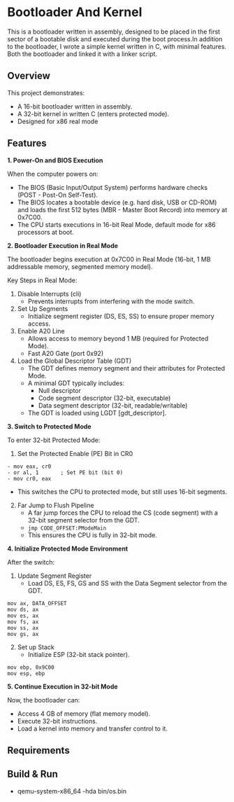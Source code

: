 # Bootloader And Kernel

This is a bootloader written in assembly, designed to be placed in the first sector of a bootable disk and executed during the boot process.In addition to the bootloader, I wrote a simple kernel written in C, with minimal features. Both the bootloader and  linked it with a linker script. 

## Overview

This project demonstrates:
- A 16-bit bootloader written in assembly.
- A 32-bit kernel in written C (enters protected mode).
- Designed for x86 real mode

## Features

**1. Power-On and BIOS Execution**

When the computer powers on:

  - The BIOS (Basic Input/Output System) performs hardware checks (POST - Post-On Self-Test).
  - The BIOS locates a bootable device (e.g. hard disk, USB or CD-ROM) and loads the first 512 bytes (MBR - Master Boot Record) into memory at 0x7C00.
  - The CPU starts executions in 16-bit Real Mode, default mode for x86 processors at boot.

**2. Bootloader Execution in Real Mode**

The bootloader begins execution at 0x7C00 in Real Mode (16-bit, 1 MB addressable memory, segmented memory model).

Key Steps in Real Mode:

   1. Disable Interrupts (cli)
      - Prevents interrupts from interfering with the mode switch.    
   2. Set Up Segments
      - Initialize segment register (DS, ES, SS) to ensure proper memory access.
   3. Enable A20 Line
      - Allows access to memory beyond 1 MB (required for Protected Mode).
      - Fast A20 Gate (port 0x92)
   4. Load the Global Descriptor Table (GDT)
      - The GDT defines memory segment and their attributes for Protected Mode.
      - A minimal GDT typically includes:
          - Null descriptor
          - Code segment descriptor (32-bit, executable)
          - Data segment descriptor (32-bit, readable/writable)
      - The GDT is loaded using LGDT [gdt_descriptor].

**3. Switch to Protected Mode**

To enter 32-bit Protected Mode:

  1. Set the Protected Enable (PE) Bit in CR0

    - mov eax, cr0
    - or al, 1       ; Set PE bit (bit 0)
    - mov cr0, eax

  - This switches the CPU to protected mode, but still uses 16-bit segments.

  2. Far Jump to Flush Pipeline
      - A far jump forces the CPU to reload the CS (code segment) with a 32-bit segment selector from the GDT.
      - `jmp CODE_OFFSET:PModeMain`
      - This ensures the CPU is fully in 32-bit mode.


**4. Initialize Protected Mode Environment**

After the switch:

  1. Update Segment Register
      - Load DS, ES, FS, GS and SS with the Data Segment selector from the GDT.

    mov ax, DATA_OFFSET
    mov ds, ax         
    mov es, ax         
    mov fs, ax         
    mov ss, ax         
    mov gs, ax         

  2. Set up Stack
      - Initialize ESP (32-bit stack pointer).

    mov ebp, 0x9C00
    mov esp, ebp   


**5. Continue Execution in 32-bit Mode**

Now, the bootloader can:
  - Access 4 GB of memory (flat memory model).
  - Execute 32-bit instructions.
  - Load a kernel into memory and transfer control to it.

## Requirements

## Build & Run
- qemu-system-x86_64 -hda bin/os.bin 
